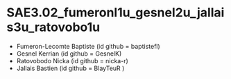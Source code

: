 # SAE3.02_fumeronl1u_gesnel2u_jallais3u_ratovobo1u

- Fumeron-Lecomte Baptiste (id github = baptistefl)
- Gesnel Kerrian (id github = GesnelK)
- Ratovobodo Nicka (id github = nicka-r)
- Jallais Bastien (id github  = BlayTeuR )





